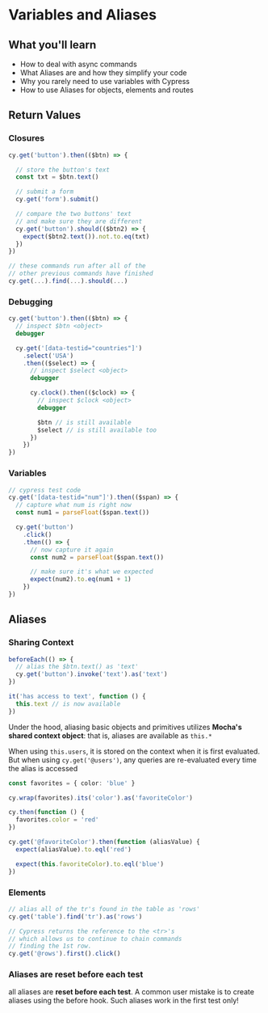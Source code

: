 # Variables and Aliases

## What you'll learn

- How to deal with async commands
- What Aliases are and how they simplify your code
- Why you rarely need to use variables with Cypress
- How to use Aliases for objects, elements and routes

## Return Values

### Closures

```ts
cy.get('button').then(($btn) => {

  // store the button's text
  const txt = $btn.text()

  // submit a form
  cy.get('form').submit()

  // compare the two buttons' text
  // and make sure they are different
  cy.get('button').should(($btn2) => {
    expect($btn2.text()).not.to.eq(txt)
  })
})

// these commands run after all of the
// other previous commands have finished
cy.get(...).find(...).should(...)
```

### Debugging

```ts
cy.get('button').then(($btn) => {
  // inspect $btn <object>
  debugger

  cy.get('[data-testid="countries"]')
    .select('USA')
    .then(($select) => {
      // inspect $select <object>
      debugger

      cy.clock().then(($clock) => {
        // inspect $clock <object>
        debugger

        $btn // is still available
        $select // is still available too
      })
    })
})
```

### Variables

```ts
// cypress test code
cy.get('[data-testid="num"]').then(($span) => {
  // capture what num is right now
  const num1 = parseFloat($span.text())

  cy.get('button')
    .click()
    .then(() => {
      // now capture it again
      const num2 = parseFloat($span.text())

      // make sure it's what we expected
      expect(num2).to.eq(num1 + 1)
    })
})
```

## Aliases

### Sharing Context

```ts
beforeEach(() => {
  // alias the $btn.text() as 'text'
  cy.get('button').invoke('text').as('text')
})

it('has access to text', function () {
  this.text // is now available
})
```

Under the hood, aliasing basic objects and primitives utilizes **Mocha's shared context object**: that is, aliases are available as `this.*`

When using `this.users`, it is stored on the context when it is first evaluated. But when using `cy.get('@users')`, any queries are re-evaluated every time the alias is accessed

```ts
const favorites = { color: 'blue' }

cy.wrap(favorites).its('color').as('favoriteColor')

cy.then(function () {
  favorites.color = 'red'
})

cy.get('@favoriteColor').then(function (aliasValue) {
  expect(aliasValue).to.eql('red')

  expect(this.favoriteColor).to.eql('blue')
})
```

### Elements

```ts
// alias all of the tr's found in the table as 'rows'
cy.get('table').find('tr').as('rows')

// Cypress returns the reference to the <tr>'s
// which allows us to continue to chain commands
// finding the 1st row.
cy.get('@rows').first().click()
```

### Aliases are reset before each test

all aliases are **reset before each test**. A common user mistake is to create aliases using the before hook. Such aliases work in the first test only!


